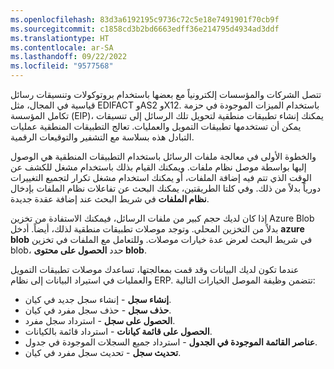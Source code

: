 ```yaml
---
ms.openlocfilehash: 83d3a6192195c9736c72c5e18e7491901f70cb9f
ms.sourcegitcommit: c1858cd3b2bd6663edff36e214795d4934ad3ddf
ms.translationtype: HT
ms.contentlocale: ar-SA
ms.lasthandoff: 09/22/2022
ms.locfileid: "9577568"
---
```

تتصل الشركات والمؤسسات إلكترونياً مع بعضها باستخدام بروتوكولات وتنسيقات رسائل قياسية في المجال، مثل EDIFACT وAS2 وX12. باستخدام الميزات الموجودة في حزمة تكامل المؤسسة (EIP)، يمكنك إنشاء تطبيقات منطقية لتحويل تلك الرسائل إلى تنسيقات يمكن أن تستخدمها تطبيقات التمويل والعمليات. تعالج التطبيقات المنطقية عمليات التبادل هذه بسلاسة مع التشفير والتوقيعات الرقمية.

والخطوة الأولى في معالجة ملفات الرسائل باستخدام التطبيقات المنطقية هي الوصول إليها بواسطة موصل نظام ملفات. ويمكنك القيام بذلك باستخدام مشغل للكشف عن الوقت الذي تتم فيه إضافة الملفات، أو يمكنك استخدام مشغل تكرار لتجميع التغييرات دورياً بدلاً من ذلك. وفي كلتا الطريقتين، يمكنك البحث عن تفاعلات نظام الملفات بإدخال **نظام الملفات** في شريط البحث عند إضافة عقدة جديدة.

إذا كان لديك حجم كبير من ملفات الرسائل، فيمكنك الاستفادة من تخزين Azure Blob بدلاً من التخزين المحلي. وتوجد موصلات تطبيقات منطقية لذلك، أيضاً. أدخل **azure blob** في شريط البحث لعرض عدة خيارات موصلات. وللتعامل مع الملفات في تخزين blob، حدد **الحصول على محتوى blob**.

عندما تكون لديك البيانات وقد قمت بمعالجتها، تساعدك موصلات تطبيقات التمويل والعمليات في استيراد البيانات إلى نظام ERP. تتضمن وظيفة الموصل الخيارات التالية:

-   **إنشاء سجل** - إنشاء سجل جديد في كيان.
-   **حذف سجل** - حذف سجل مفرد في كيان.
-   **الحصول على سجل** - استرداد سجل مفرد.
-   **الحصول على قائمة كيانات** - استرداد قائمة بالكيانات.
-   **عناصر القائمة الموجودة في الجدول** - استرداد جميع السجلات الموجودة في جدول.
-   **تحديث سجل** - تحديث سجل مفرد في كيان. 
